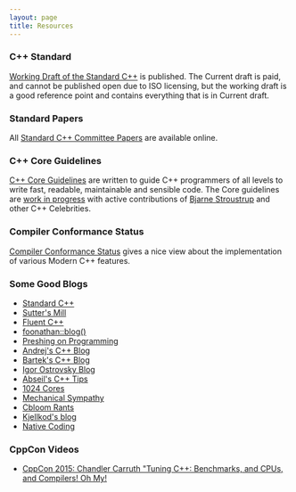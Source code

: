 ```yaml
---
layout: page
title: Resources
---
```


### C++ Standard 
<a href="http://www.open-std.org/jtc1/sc22/wg21/docs/papers/2017/n4659.pdf" target="_blank">Working Draft of the Standard C++</a> is published. The Current draft is paid, and cannot be published open due to ISO licensing, but the working draft is a good reference point and contains everything that is in Current draft.

### Standard Papers
All <a href="http://www.open-std.org/jtc1/sc22/wg21/docs/papers/" target="_blank">Standard C++ Committee Papers</a> are available online.


### C++ Core Guidelines
<a href="http://isocpp.github.io/CppCoreGuidelines/CppCoreGuidelines" target="_blank">C++ Core Guidelines</a> are written to guide C++ programmers of all levels to write fast, readable, maintainable and sensible code. The Core guidelines are <a href="https://github.com/isocpp/CppCoreGuidelines" target="_blank">work in progress</a> with active contributions of <a href="http://www.stroustrup.com/" target="_blank">Bjarne Stroustrup</a> and other C++ Celebrities.

### Compiler Conformance Status
<a href="http://en.cppreference.com/w/cpp/compiler_support" target="_blank">Compiler Conformance Status</a> gives a nice view about the implementation of various Modern C++ features.

### Some Good Blogs
* <a href="https://isocpp.org/" target="_blank">Standard C++</a>
* <a href="https://herbsutter.com/" target="_blank">Sutter's Mill</a>
* <a href="http://www.fluentcpp.com/" target="_blank">Fluent C++</a>
* <a href="http://foonathan.net/" target="_blank">foonathan::blog()</a>
* <a href="http://preshing.com/" target="_blank">Preshing on Programming</a>
* <a href="https://akrzemi1.wordpress.com/" target="_blank">Andrej's C++ Blog</a>
* <a href="http://www.bfilipek.com/" target="_blank">Bartek's C++ Blog</a>
* <a href="http://igoro.com/archive/gallery-of-processor-cache-effects/" target="_blank">Igor Ostrovsky Blog</a>
* <a href="https://abseil.io/tips/" target="_blank">Abseil's C++ Tips</a>
* <a href="http://www.1024cores.net/" target="_blank">1024 Cores</a>
* <a href="https://mechanical-sympathy.blogspot.in/" target="_blank">Mechanical Sympathy</a>
* <a href="http://cbloomrants.blogspot.in/2012/06/06-12-12-another-threading-post-index.html" target="_blank">Cbloom Rants</a>
* <a href="https://kjellkod.wordpress.com/2012/11/28/c-debt-paid-in-full-wait-free-lock-free-queue/" target="_blank">Kjellkod's blog</a>
* <a href="https://nativecoding.wordpress.com/" target="_blank">Native Coding</a>

### CppCon Videos
* <a href="https://youtu.be/nXaxk27zwlk" target="_blank">CppCon 2015: Chandler Carruth "Tuning C++: Benchmarks, and CPUs, and Compilers! Oh My!</a>



